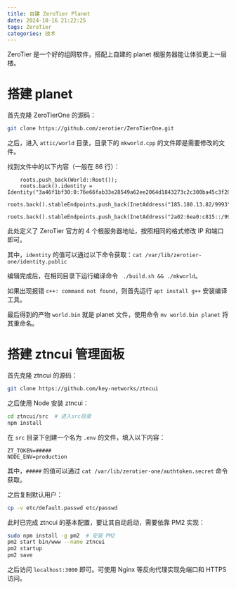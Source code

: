 ```yaml
---
title: 自建 ZeroTier Planet
date: 2024-10-16 21:22:25
tags: ZeroTier
categories: 技术
---
```

ZeroTier 是一个好的组网软件，搭配上自建的 planet 根服务器能让体验更上一层楼。

# 搭建 planet
首先克隆 ZeroTierOne 的源码：

```bash
git clone https://github.com/zerotier/ZeroTierOne.git
```

之后，进入 `attic/world` 目录，目录下的 `mkworld.cpp` 的文件即是需要修改的文件。

找到文件中的以下内容（一般在 86 行）：
```
	roots.push_back(World::Root());
	roots.back().identity = Identity("3a46f1bf30:0:76e66fab33e28549a62ee2064d1843273c2c300ba45c3f20bef02dbad225723bb59a9bb4b13535730961aeecf5a163ace477cceb0727025b99ac14a5166a09a3");
	roots.back().stableEndpoints.push_back(InetAddress("185.180.13.82/9993"));
	roots.back().stableEndpoints.push_back(InetAddress("2a02:6ea0:c815::/9993"));
```

此处定义了 ZeroTier 官方的 4 个根服务器地址，按照相同的格式修改 IP 和端口即可。

其中，`identity` 的值可以通过以下命令获取：`cat /var/lib/zerotier-one/identity.public`

编辑完成后，在相同目录下运行编译命令 ` ./build.sh && ./mkworld`。

如果出现报错 `c++: command not found`，则首先运行 `apt install g++` 安装编译工具。

最后得到的产物 `world.bin` 就是 planet 文件，使用命令 `mv world.bin planet` 将其重命名。

# 搭建 ztncui 管理面板

首先克隆 ztncui 的源码：

```bash
git clone https://github.com/key-networks/ztncui
```

之后使用 Node 安装 ztncui：

```bash
cd ztncui/src  # 进入src目录
npm install
```

在 `src` 目录下创建一个名为 `.env` 的文件，填入以下内容：
```
ZT_TOKEN=#####
NODE_ENV=production
```
其中，`#####` 的值可以通过 `cat /var/lib/zerotier-one/authtoken.secret` 命令获取。

之后复制默认用户：
```bash
cp -v etc/default.passwd etc/passwd
```

此时已完成 ztncui 的基本配置，要让其自动启动，需要依靠 PM2 实现：
```bash
sudo npm install -g pm2  # 安装 PM2
pm2 start bin/www --name ztncui
pm2 startup
pm2 save
```

之后访问 `localhost:3000` 即可。可使用 Nginx 等反向代理实现免端口和 HTTPS 访问。